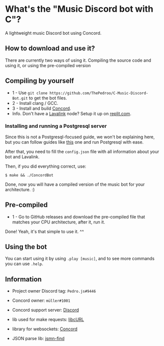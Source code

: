 # What's the "Music Discord bot with C"?

A lightweight music Discord bot using Concord.

## How to download and use it?

There are currently two ways of using it. Compiling the source code and using it, or using the pre-compiled version

## Compiling by yourself

* 1 - Use `git clone https://github.com/ThePedroo/C-Music-Discord-Bot.git` to get the bot files.
* 2 - Install clang / GCC.
* 3 - Install and build [Concord](https://github.com/Cogmasters/concord).
* Info. Don't have a [Lavalink](https://github.com/freyacodes/Lavalink) node? Setup it up on [replit.com](https://replit.com/).

### Installing and running a Postgresql server

Since this is not a Postgresql-focused guide, we won't be explaining here, but you can follow guides like [this](https://www.cherryservers.com/blog/how-to-install-and-setup-postgresql-server-on-ubuntu-20-04) one and run Postgresql with ease.

After that, you need to fill the `config.json` file with all information about your bot and Lavalink.

Then, if you did everything correct, use:

```console
$ make && ./ConcordBot
```

Done, now you will have a compiled version of the music bot for your architecture. :)

## Pre-compiled

* 1 - Go to GitHub releases and download the pre-compiled file that matches your CPU architecture, after it, run it.

Done! Yeah, it's that simple to use it. ^^

## Using the bot

You can start using it by using `.play [music]`, and to see more commands you can use `.help`.
  
## Information

* Project owner Discord tag: `Pedro.js#9446`

* Concord owner: `müller#1001`

* Concord support server: [Discord](https://discord.gg/YcaK3puy49)

* lib used for make requests: [libcURL](https://curl.se/libcurl/c)

* library for websockets: [Concord](https://github.com/Cogmasters/concord)

* JSON parse lib: [jsmn-find](https://github.com/lcsmuller/jsmn-find)
